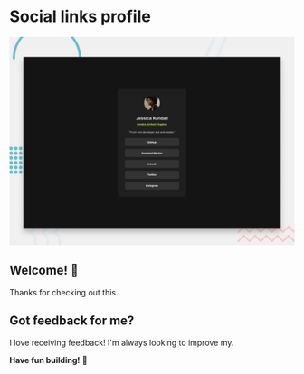 # Social links profile

![Design preview for the Social links profile coding challenge](./design/desktop-preview.jpg)

## Welcome! 👋

Thanks for checking out this.

## Got feedback for me?

I love receiving feedback! I'm always looking to improve my.

**Have fun building!** 🚀
